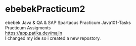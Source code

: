 # ebebekPracticum2
ebebek Java & QA & SAP Spartacus Practicum Java101-Tasks <br>
Practicum Assigments <br>
https://app.patika.dev/majin <br>
I changed my ide so i created a new repostory.
